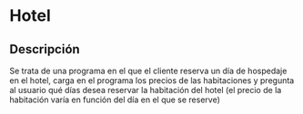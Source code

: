 # Hotel

## Descripción
Se trata de una programa en el que el cliente reserva un día de hospedaje en el hotel, carga en el programa los 
precios de las habitaciones y pregunta al usuario qué días desea reservar la habitación del hotel (el precio
de la habitación varía en función del día en el que se reserve)